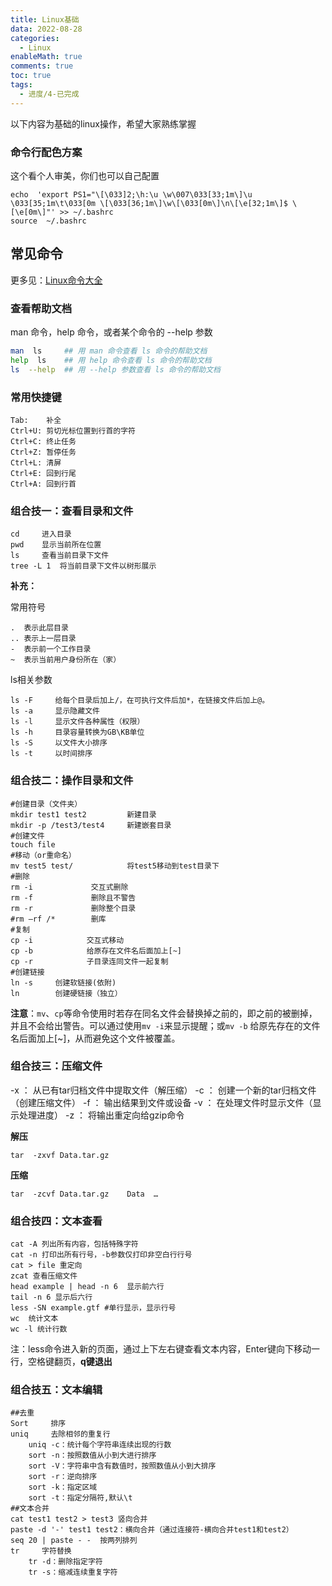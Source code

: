 ```yaml
---
title: Linux基础
data: 2022-08-28
categories:
  - Linux
enableMath: true
comments: true
toc: true
tags:
  - 进度/4-已完成
---
```


以下内容为基础的linux操作，希望大家熟练掌握

### 命令行配色方案

这个看个人审美，你们也可以自己配置

```
echo  'export PS1="\[\033]2;\h:\u \w\007\033[33;1m\]\u \033[35;1m\t\033[0m \[\033[36;1m\]\w\[\033[0m\]\n\[\e[32;1m\]$ \[\e[0m\]"' >> ~/.bashrc
source  ~/.bashrc
```

## 常见命令

更多见：[Linux命令大全](http://man.linuxde.net/)

### 查看帮助文档

man 命令，help 命令，或者某个命令的  --help  参数

```sh
man  ls		## 用 man 命令查看 ls 命令的帮助文档
help  ls	## 用 help 命令查看 ls 命令的帮助文档	
ls  --help	## 用 --help 参数查看 ls 命令的帮助文档
```

### 常用快捷键

```
Tab:    补全
Ctrl+U: 剪切光标位置到行首的字符
Ctrl+C: 终止任务
Ctrl+Z: 暂停任务
Ctrl+L: 清屏
Ctrl+E: 回到行尾
Ctrl+A: 回到行首
```

### 组合技一：查看目录和文件

```
cd     进入目录
pwd    显示当前所在位置
ls     查看当前目录下文件
tree -L 1  将当前目录下文件以树形展示
```

**补充：**

常用符号

```
.  表示此层目录
.. 表示上一层目录
-  表示前一个工作目录
~  表示当前用户身份所在（家）
```

ls相关参数

```
ls -F     给每个目录后加上/，在可执行文件后加*，在链接文件后加上@。
ls -a     显示隐藏文件
ls -l     显示文件各种属性（权限）
ls -h     目录容量转换为GB\KB单位
ls -S     以文件大小排序
ls -t     以时间排序
```

### 组合技二：操作目录和文件

```
#创建目录（文件夹）
mkdir test1 test2         新建目录
mkdir -p /test3/test4     新建嵌套目录
#创建文件
touch file                
#移动（or重命名）
mv test5 test/            将test5移动到test目录下
#删除
rm -i             交互式删除
rm -f             删除且不警告
rm -r             删除整个目录
#rm –rf /*        删库
#复制
cp -i            交互式移动
cp -b            给原存在文件名后面加上[~]
cp -r            子目录连同文件一起复制
#创建链接
ln -s     创建软链接(依附)
ln        创建硬链接（独立）
```

**注意**：`mv`、`cp`等命令使用时若存在同名文件会替换掉之前的，即之前的被删掉，并且不会给出警告。可以通过使用`mv -i`来显示提醒；或`mv -b` 给原先存在的文件名后面加上[~]，从而避免这个文件被覆盖。

### 组合技三：压缩文件

-x ： 从已有tar归档文件中提取文件（解压缩）
-c ： 创建一个新的tar归档文件（创建压缩文件）
-f ： 输出结果到文件或设备
-v ： 在处理文件时显示文件（显示处理进度）
-z ： 将输出重定向给gzip命令

**解压**

```
tar  -zxvf Data.tar.gz
```

**压缩**

```
tar  -zcvf Data.tar.gz    Data  …
```

### 组合技四：文本查看

```
cat -A 列出所有内容，包括特殊字符
cat -n 打印出所有行号，-b参数仅打印非空白行行号
cat > file 重定向
zcat 查看压缩文件
head example | head -n 6  显示前六行
tail -n 6 显示后六行
less -SN example.gtf #单行显示，显示行号
wc  统计文本
wc -l 统计行数 

```

注：less命令进入新的页面，通过上下左右键查看文本内容，Enter键向下移动一行，空格键翻页，**q键退出**

### 组合技五：文本编辑

```
##去重
Sort     排序
uniq     去除相邻的重复行
    uniq -c：统计每个字符串连续出现的行数
    sort -n：按照数值从小到大进行排序
    sort -V：字符串中含有数值时，按照数值从小到大排序
    sort -r：逆向排序
    sort -k：指定区域
    sort -t：指定分隔符,默认\t
##文本合并
cat test1 test2 > test3 竖向合并
paste -d '-' test1 test2：横向合并（通过连接符-横向合并test1和test2）
seq 20 | paste - -  按两列排列
tr     字符替换
    tr -d：删除指定字符
    tr -s：缩减连续重复字符
```

